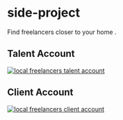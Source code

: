 # side-project
Find freelancers closer to your home .

## Talent Account

[![local freelancers talent account](https://img.youtube.com/vi/R8xZW8OGD9Q/0.jpg)](https://youtu.be/R8xZW8OGD9Q "local freelancers talent account")

## Client Account

[![local freelancers client account](https://img.youtube.com/vi/jB0xAQdsnfE/0.jpg)](https://youtu.be/jB0xAQdsnfE "local freelancers client account")

